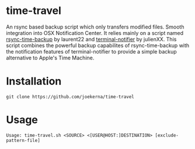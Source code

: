 # time-travel
An rsync based backup script which only transfers modified files. Smooth integration into OSX Notification Center.
It relies mainly on a script named [rsync-time-backup](https://github.com/laurent22/rsync-time-backup) by laurent22 and [terminal-notifier](https://github.com/julienXX/terminal-notifier) by julienXX.
This script combines the powerful backup capabilites of rsync-time-backup with the notification features of terminal-notifier to provide a simple backup alternative to Apple's Time Machine.

# Installation

	git clone https://github.com/joekerna/time-travel

# Usage

	Usage: time-travel.sh <SOURCE> <[USER@HOST:]DESTINATION> [exclude-pattern-file]

